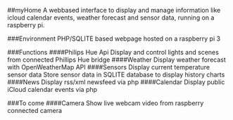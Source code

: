 ##myHome
A webbased interface to display and manage information like icloud calendar events, weather forecast and sensor data, running on a raspberry pi.

###Environment
PHP/SQLITE based webpage hosted on a raspberry pi 3

###Functions
####Philips Hue Api
Display and control lights and scenes from connected Phillips Hue bridge
####Weather
Display weather forecast with OpenWeatherMap API
####Sensors
Display current temperature sensor data
Store sensor data in SQLITE database to display history charts
####News
Display rss/xml newsfeed via php
####Calendar
Display public iCloud calendar events via php

###To come
####Camera
Show live webcam video from raspberry connected camera